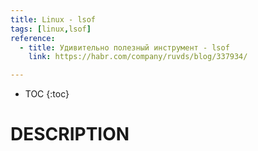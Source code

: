 ```yaml
---
title: Linux - lsof
tags: [linux,lsof]
reference:
  - title: Удивительно полезный инструмент - lsof
    link: https://habr.com/company/ruvds/blog/337934/

---
```


* TOC 
{:toc}

# DESCRIPTION

